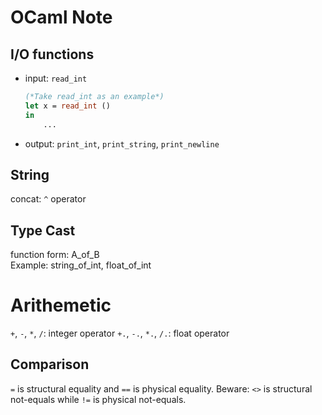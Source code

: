 # OCaml Note

## I/O functions
* input: `read_int`
    ```ml
    (*Take read_int as an example*)
    let x = read_int ()
    in
        ...
    ```
* output: `print_int`, `print_string`, `print_newline`

## String
concat: `^` operator

## Type Cast
function form: A_of_B </br>
Example: string_of_int, float_of_int

# Arithemetic
`+`, `-`, `*`, `/`: integer operator
`+.`, `-.`, `*.`, `/.`: float operator

## Comparison
`=` is structural equality and `==` is physical equality. Beware: `<>` is structural not-equals while `!=` is physical not-equals.